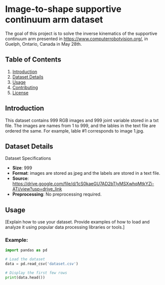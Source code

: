 # Image-to-shape supportive continuum arm dataset

The goal of this project is to solve the inverse kinematics of the supportive continuum arm presented in https://www.computerrobotvision.org/, in Guelph, Ontario, Canada in May 28th.

## Table of Contents

1. [Introduction](#introduction)
2. [Dataset Details](#dataset-details)
3. [Usage](#usage)
4. [Contributing](#contributing)
5. [License](#license)

## Introduction

This dataset contains 999 RGB images and 999 joint variable stored in a txt file. The images are names from 1 to 999, and the lables in the text file are ordered the same. For example, lable #1 corresponds to image 1.jpg.

## Dataset Details

Dataset Specifications
- **Size**: 999
- **Format**: images are stored as jpeg and the labels are stored in a text file.
- **Source**: https://drive.google.com/file/d/1cS0kaeGU7AD2bTIyMSXwhqMtkYZi-ATi/view?usp=drive_link
- **Preprocessing**: No preprocessing required. 

## Usage

[Explain how to use your dataset. Provide examples of how to load and analyze it using popular data processing libraries or tools.]

### Example:

```python
import pandas as pd

# Load the dataset
data = pd.read_csv('dataset.csv')

# Display the first few rows
print(data.head())

